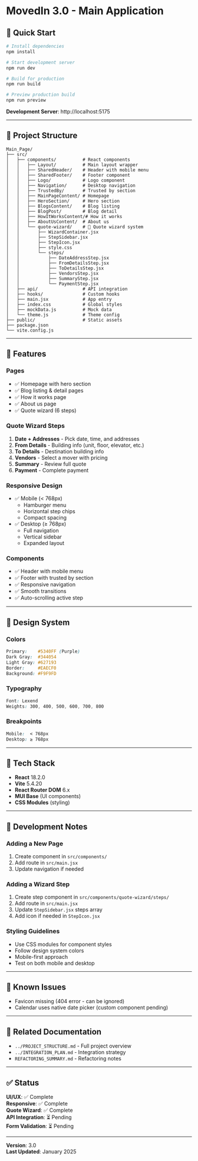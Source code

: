 # MovedIn 3.0 - Main Application

## 🚀 Quick Start

```bash
# Install dependencies
npm install

# Start development server
npm run dev

# Build for production
npm run build

# Preview production build
npm run preview
```

**Development Server**: http://localhost:5175

---

## 📁 Project Structure

```
Main_Page/
├── src/
│   ├── components/          # React components
│   │   ├── Layout/          # Main layout wrapper
│   │   ├── SharedHeader/    # Header with mobile menu
│   │   ├── SharedFooter/    # Footer component
│   │   ├── Logo/            # Logo component
│   │   ├── Navigation/      # Desktop navigation
│   │   ├── TrustedBy/       # Trusted by section
│   │   ├── MainPageContent/ # Homepage
│   │   ├── HeroSection/     # Hero section
│   │   ├── BlogsContent/    # Blog listing
│   │   ├── BlogPost/        # Blog detail
│   │   ├── HowItWorksContent/# How it works
│   │   ├── AboutUsContent/  # About us
│   │   └── quote-wizard/    # 🎯 Quote wizard system
│   │       ├── WizardContainer.jsx
│   │       ├── StepSidebar.jsx
│   │       ├── StepIcon.jsx
│   │       ├── style.css
│   │       └── steps/
│   │           ├── DateAddressStep.jsx
│   │           ├── FromDetailsStep.jsx
│   │           ├── ToDetailsStep.jsx
│   │           ├── VendorsStep.jsx
│   │           ├── SummaryStep.jsx
│   │           └── PaymentStep.jsx
│   ├── api/                 # API integration
│   ├── hooks/               # Custom hooks
│   ├── main.jsx             # App entry
│   ├── index.css            # Global styles
│   ├── mockData.js          # Mock data
│   └── theme.js             # Theme config
├── public/                  # Static assets
├── package.json
└── vite.config.js
```

---

## 🎯 Features

### **Pages**
- ✅ Homepage with hero section
- ✅ Blog listing & detail pages
- ✅ How it works page
- ✅ About us page
- ✅ Quote wizard (6 steps)

### **Quote Wizard Steps**
1. **Date + Addresses** - Pick date, time, and addresses
2. **From Details** - Building info (unit, floor, elevator, etc.)
3. **To Details** - Destination building info
4. **Vendors** - Select a mover with pricing
5. **Summary** - Review full quote
6. **Payment** - Complete payment

### **Responsive Design**
- ✅ Mobile (< 768px)
  - Hamburger menu
  - Horizontal step chips
  - Compact spacing
- ✅ Desktop (≥ 768px)
  - Full navigation
  - Vertical sidebar
  - Expanded layout

### **Components**
- ✅ Header with mobile menu
- ✅ Footer with trusted by section
- ✅ Responsive navigation
- ✅ Smooth transitions
- ✅ Auto-scrolling active step

---

## 🎨 Design System

### **Colors**
```css
Primary:    #5340FF (Purple)
Dark Gray:  #344054
Light Gray: #627193
Border:     #EAECF0
Background: #F9F9FD
```

### **Typography**
```css
Font: Lexend
Weights: 300, 400, 500, 600, 700, 800
```

### **Breakpoints**
```css
Mobile:  < 768px
Desktop: ≥ 768px
```

---

## 🔧 Tech Stack

- **React** 18.2.0
- **Vite** 5.4.20
- **React Router DOM** 6.x
- **MUI Base** (UI components)
- **CSS Modules** (styling)

---

## 📝 Development Notes

### **Adding a New Page**
1. Create component in `src/components/`
2. Add route in `src/main.jsx`
3. Update navigation if needed

### **Adding a Wizard Step**
1. Create step component in `src/components/quote-wizard/steps/`
2. Add route in `src/main.jsx`
3. Update `StepSidebar.jsx` steps array
4. Add icon if needed in `StepIcon.jsx`

### **Styling Guidelines**
- Use CSS modules for component styles
- Follow design system colors
- Mobile-first approach
- Test on both mobile and desktop

---

## 🐛 Known Issues

- Favicon missing (404 error - can be ignored)
- Calendar uses native date picker (custom component pending)

---

## 📖 Related Documentation

- `../PROJECT_STRUCTURE.md` - Full project overview
- `../INTEGRATION_PLAN.md` - Integration strategy
- `REFACTORING_SUMMARY.md` - Refactoring notes

---

## ✅ Status

**UI/UX**: ✅ Complete  
**Responsive**: ✅ Complete  
**Quote Wizard**: ✅ Complete  
**API Integration**: ⏳ Pending  
**Form Validation**: ⏳ Pending  

---

**Version**: 3.0  
**Last Updated**: January 2025

